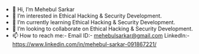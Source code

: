 - 👋 Hi, I’m Mehebul Sarkar
- 👀 I’m interested in Ethical Hacking & Security Development.
- 🌱 I’m currently learning Ethical Hacking & Security Development.
- 💞️ I’m looking to collaborate on Ethical Hacking & Security Development.
- 📫 How to reach me:-
Email ID:- mehebulsarkar@gmail.com
LinkedIn:-https://www.linkedin.com/in/mehebul-sarkar-091867221/

<!---
mehebul/mehebul is a ✨ special ✨ repository because its `README.md` (this file) appears on your GitHub profile.
You can click the Preview link to take a look at your changes.
--->
